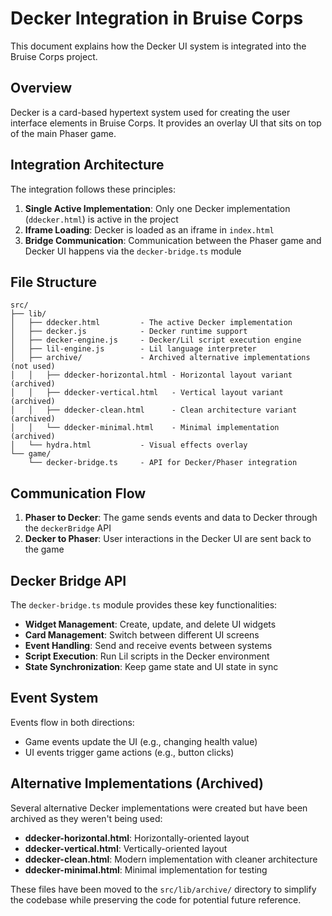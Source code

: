 # Decker Integration in Bruise Corps

This document explains how the Decker UI system is integrated into the Bruise Corps project.

## Overview

Decker is a card-based hypertext system used for creating the user interface elements in Bruise Corps. It provides an overlay UI that sits on top of the main Phaser game.

## Integration Architecture

The integration follows these principles:

1. **Single Active Implementation**: Only one Decker implementation (`ddecker.html`) is active in the project
2. **Iframe Loading**: Decker is loaded as an iframe in `index.html`
3. **Bridge Communication**: Communication between the Phaser game and Decker UI happens via the `decker-bridge.ts` module

## File Structure

```
src/
├── lib/
│   ├── ddecker.html         - The active Decker implementation
│   ├── decker.js            - Decker runtime support
│   ├── decker-engine.js     - Decker/Lil script execution engine
│   ├── lil-engine.js        - Lil language interpreter
│   ├── archive/             - Archived alternative implementations (not used)
│   │   ├── ddecker-horizontal.html - Horizontal layout variant (archived)
│   │   ├── ddecker-vertical.html   - Vertical layout variant (archived)
│   │   ├── ddecker-clean.html      - Clean architecture variant (archived)
│   │   └── ddecker-minimal.html    - Minimal implementation (archived)
│   └── hydra.html           - Visual effects overlay
└── game/
    └── decker-bridge.ts     - API for Decker/Phaser integration
```

## Communication Flow

1. **Phaser to Decker**: The game sends events and data to Decker through the `deckerBridge` API
2. **Decker to Phaser**: User interactions in the Decker UI are sent back to the game

## Decker Bridge API

The `decker-bridge.ts` module provides these key functionalities:

- **Widget Management**: Create, update, and delete UI widgets
- **Card Management**: Switch between different UI screens
- **Event Handling**: Send and receive events between systems
- **Script Execution**: Run Lil scripts in the Decker environment
- **State Synchronization**: Keep game state and UI state in sync

## Event System

Events flow in both directions:
- Game events update the UI (e.g., changing health value)
- UI events trigger game actions (e.g., button clicks)

## Alternative Implementations (Archived)

Several alternative Decker implementations were created but have been archived as they weren't being used:

- **ddecker-horizontal.html**: Horizontally-oriented layout
- **ddecker-vertical.html**: Vertically-oriented layout
- **ddecker-clean.html**: Modern implementation with cleaner architecture
- **ddecker-minimal.html**: Minimal implementation for testing

These files have been moved to the `src/lib/archive/` directory to simplify the codebase while preserving the code for potential future reference.
